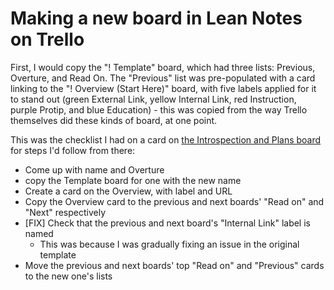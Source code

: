# Making a new board in Lean Notes on Trello

First, I would copy the "! Template" board, which had three lists: Previous, Overture, and Read On. The "Previous" list was pre-populated with a card linking to the "! Overview (Start Here)" board, with five labels applied for it to stand out (green External Link, yellow Internal Link, red Instruction, purple Protip, and blue Education) - this was copied from the way Trello themselves did these kinds of board, at one point.

This was the checklist I had on a card on [the Introspection and Plans board](55ph0-a1t6w-4wa52-x3dwc-qd5qr) for steps I'd follow from there:

- Come up with name and Overture
- copy the Template board for one with the new name
- Create a card on the Overview, with label and URL
- Copy the Overview card to the previous and next boards' "Read on" and "Next" respectively
- [FIX] Check that the previous and next board's "Internal Link" label is named
  - This was because I was gradually fixing an issue in the original template
- Move the previous and next boards' top "Read on" and "Previous" cards to the new one's lists
